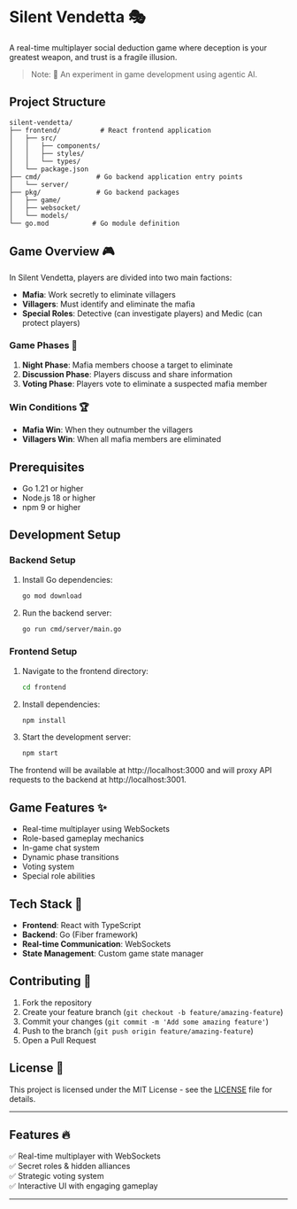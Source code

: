 # Silent Vendetta 🎭  

A real-time multiplayer social deduction game where deception is your greatest weapon, and trust is a fragile illusion.  

> Note: 🤖 An experiment in game development using agentic AI.

## Project Structure

```
silent-vendetta/
├── frontend/          # React frontend application
│   ├── src/
│   │   ├── components/
│   │   ├── styles/
│   │   └── types/
│   └── package.json
├── cmd/              # Go backend application entry points
│   └── server/
├── pkg/              # Go backend packages
│   ├── game/
│   ├── websocket/
│   └── models/
└── go.mod           # Go module definition
```

## Game Overview 🎮  

In Silent Vendetta, players are divided into two main factions:  
- **Mafia**: Work secretly to eliminate villagers  
- **Villagers**: Must identify and eliminate the mafia  
- **Special Roles**: Detective (can investigate players) and Medic (can protect players)  

### Game Phases 🔄  

1. **Night Phase**: Mafia members choose a target to eliminate  
2. **Discussion Phase**: Players discuss and share information  
3. **Voting Phase**: Players vote to eliminate a suspected mafia member  

### Win Conditions 🏆  

- **Mafia Win**: When they outnumber the villagers  
- **Villagers Win**: When all mafia members are eliminated  

## Prerequisites

- Go 1.21 or higher
- Node.js 18 or higher
- npm 9 or higher

## Development Setup

### Backend Setup

1. Install Go dependencies:
   ```bash
   go mod download
   ```

2. Run the backend server:
   ```bash
   go run cmd/server/main.go
   ```

### Frontend Setup

1. Navigate to the frontend directory:
   ```bash
   cd frontend
   ```

2. Install dependencies:
   ```bash
   npm install
   ```

3. Start the development server:
   ```bash
   npm start
   ```

The frontend will be available at http://localhost:3000 and will proxy API requests to the backend at http://localhost:3001.

## Game Features ✨  

- Real-time multiplayer using WebSockets  
- Role-based gameplay mechanics  
- In-game chat system  
- Dynamic phase transitions  
- Voting system  
- Special role abilities  

## Tech Stack 🔧  

- **Frontend**: React with TypeScript  
- **Backend**: Go (Fiber framework)  
- **Real-time Communication**: WebSockets  
- **State Management**: Custom game state manager  

## Contributing 🤝  

1. Fork the repository  
2. Create your feature branch (`git checkout -b feature/amazing-feature`)  
3. Commit your changes (`git commit -m 'Add some amazing feature'`)  
4. Push to the branch (`git push origin feature/amazing-feature`)  
5. Open a Pull Request  

## License 📝  

This project is licensed under the MIT License - see the [LICENSE](LICENSE) file for details.  

---

## Features 🔥  
✅ Real-time multiplayer with WebSockets  
✅ Secret roles & hidden alliances  
✅ Strategic voting system  
✅ Interactive UI with engaging gameplay  

---

